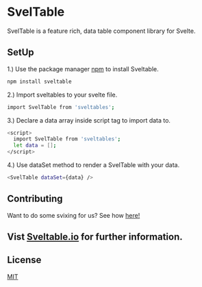 # SvelTable

SvelTable is a feature rich, data table component library for Svelte. 

## SetUp
1.) Use the package manager [npm](https://docs.npmjs.com/) to install Sveltable.
```bash
npm install sveltable
```
2.) Import sveltables to your svelte file.
```bash
import SvelTable from 'sveltables';
```

3.) Declare a data array inside script tag to import data to.
```bash
<script>
  import SvelTable from 'sveltables';
  let data = [];
</script>
```
4.) Use dataSet method to render a SvelTable with your data.
```bash
<SvelTable dataSet={data} />
```

## Contributing
Want to do some svixing for us?  See how [here!](https://github.com/oslabs-beta/SvelTable/blob/main/Contributing.md)

## Vist [Sveltable.io](https://sveltable.io) for further information.

## License
[MIT](https://choosealicense.com/licenses/mit/)

